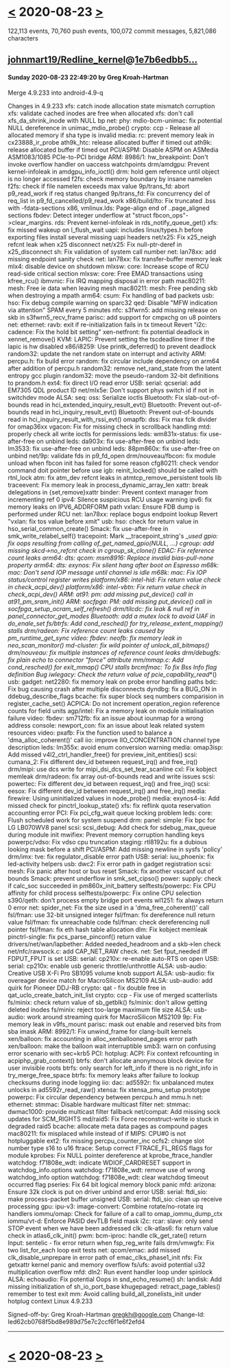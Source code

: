 # [<](2020-08-22.md) 2020-08-23 [>](2020-08-24.md)

122,113 events, 70,760 push events, 100,072 commit messages, 5,821,086 characters


## [johnmart19/Redline_kernel](https://github.com/johnmart19/Redline_kernel)@[1e7b6edbb5...](https://github.com/johnmart19/Redline_kernel/commit/1e7b6edbb5ae4bea20fa189676e780f90e94256a)
#### Sunday 2020-08-23 22:49:20 by Greg Kroah-Hartman

Merge 4.9.233 into android-4.9-q

Changes in 4.9.233
	xfs: catch inode allocation state mismatch corruption
	xfs: validate cached inodes are free when allocated
	xfs: don't call xfs_da_shrink_inode with NULL bp
	net: phy: mdio-bcm-unimac: fix potential NULL dereference in unimac_mdio_probe()
	crypto: ccp - Release all allocated memory if sha type is invalid
	media: rc: prevent memory leak in cx23888_ir_probe
	ath9k_htc: release allocated buffer if timed out
	ath9k: release allocated buffer if timed out
	PCI/ASPM: Disable ASPM on ASMedia ASM1083/1085 PCIe-to-PCI bridge
	ARM: 8986/1: hw_breakpoint: Don't invoke overflow handler on uaccess watchpoints
	drm/amdgpu: Prevent kernel-infoleak in amdgpu_info_ioctl()
	drm: hold gem reference until object is no longer accessed
	f2fs: check memory boundary by insane namelen
	f2fs: check if file namelen exceeds max value
	9p/trans_fd: abort p9_read_work if req status changed
	9p/trans_fd: Fix concurrency del of req_list in p9_fd_cancelled/p9_read_work
	x86/build/lto: Fix truncated .bss with -fdata-sections
	x86, vmlinux.lds: Page-align end of ..page_aligned sections
	fbdev: Detect integer underflow at "struct fbcon_ops"->clear_margins.
	rds: Prevent kernel-infoleak in rds_notify_queue_get()
	xfs: fix missed wakeup on l_flush_wait
	uapi: includes linux/types.h before exporting files
	install several missing uapi headers
	net/x25: Fix x25_neigh refcnt leak when x25 disconnect
	net/x25: Fix null-ptr-deref in x25_disconnect
	sh: Fix validation of system call number
	net: lan78xx: add missing endpoint sanity check
	net: lan78xx: fix transfer-buffer memory leak
	mlx4: disable device on shutdown
	mlxsw: core: Increase scope of RCU read-side critical section
	mlxsw: core: Free EMAD transactions using kfree_rcu()
	ibmvnic: Fix IRQ mapping disposal in error path
	mac80211: mesh: Free ie data when leaving mesh
	mac80211: mesh: Free pending skb when destroying a mpath
	arm64: csum: Fix handling of bad packets
	usb: hso: Fix debug compile warning on sparc32
	qed: Disable "MFW indication via attention" SPAM every 5 minutes
	nfc: s3fwrn5: add missing release on skb in s3fwrn5_recv_frame
	parisc: add support for cmpxchg on u8 pointers
	net: ethernet: ravb: exit if re-initialization fails in tx timeout
	Revert "i2c: cadence: Fix the hold bit setting"
	xen-netfront: fix potential deadlock in xennet_remove()
	KVM: LAPIC: Prevent setting the tscdeadline timer if the lapic is hw disabled
	x86/i8259: Use printk_deferred() to prevent deadlock
	random32: update the net random state on interrupt and activity
	ARM: percpu.h: fix build error
	random: fix circular include dependency on arm64 after addition of percpu.h
	random32: remove net_rand_state from the latent entropy gcc plugin
	random32: move the pseudo-random 32-bit definitions to prandom.h
	ext4: fix direct I/O read error
	USB: serial: qcserial: add EM7305 QDL product ID
	net/mlx5e: Don't support phys switch id if not in switchdev mode
	ALSA: seq: oss: Serialize ioctls
	Bluetooth: Fix slab-out-of-bounds read in hci_extended_inquiry_result_evt()
	Bluetooth: Prevent out-of-bounds read in hci_inquiry_result_evt()
	Bluetooth: Prevent out-of-bounds read in hci_inquiry_result_with_rssi_evt()
	omapfb: dss: Fix max fclk divider for omap36xx
	vgacon: Fix for missing check in scrollback handling
	mtd: properly check all write ioctls for permissions
	leds: wm831x-status: fix use-after-free on unbind
	leds: da903x: fix use-after-free on unbind
	leds: lm3533: fix use-after-free on unbind
	leds: 88pm860x: fix use-after-free on unbind
	net/9p: validate fds in p9_fd_open
	drm/nouveau/fbcon: fix module unload when fbcon init has failed for some reason
	cfg80211: check vendor command doit pointer before use
	igb: reinit_locked() should be called with rtnl_lock
	atm: fix atm_dev refcnt leaks in atmtcp_remove_persistent
	tools lib traceevent: Fix memory leak in process_dynamic_array_len
	xattr: break delegations in {set,remove}xattr
	binder: Prevent context manager from incrementing ref 0
	ipv4: Silence suspicious RCU usage warning
	ipv6: fix memory leaks on IPV6_ADDRFORM path
	vxlan: Ensure FDB dump is performed under RCU
	net: lan78xx: replace bogus endpoint lookup
	Revert "vxlan: fix tos value before xmit"
	usb: hso: check for return value in hso_serial_common_create()
	Smack: fix use-after-free in smk_write_relabel_self()
	tracepoint: Mark __tracepoint_string's __used
	gpio: fix oops resulting from calling of_get_named_gpio(NULL, ...)
	cgroup: add missing skcd->no_refcnt check in cgroup_sk_clone()
	EDAC: Fix reference count leaks
	arm64: dts: qcom: msm8916: Replace invalid bias-pull-none property
	arm64: dts: exynos: Fix silent hang after boot on Espresso
	m68k: mac: Don't send IOP message until channel is idle
	m68k: mac: Fix IOP status/control register writes
	platform/x86: intel-hid: Fix return value check in check_acpi_dev()
	platform/x86: intel-vbtn: Fix return value check in check_acpi_dev()
	ARM: at91: pm: add missing put_device() call in at91_pm_sram_init()
	ARM: socfpga: PM: add missing put_device() call in socfpga_setup_ocram_self_refresh()
	drm/tilcdc: fix leak & null ref in panel_connector_get_modes
	Bluetooth: add a mutex lock to avoid UAF in do_enale_set
	fs/btrfs: Add cond_resched() for try_release_extent_mapping() stalls
	drm/radeon: Fix reference count leaks caused by pm_runtime_get_sync
	video: fbdev: neofb: fix memory leak in neo_scan_monitor()
	md-cluster: fix wild pointer of unlock_all_bitmaps()
	drm/nouveau: fix multiple instances of reference count leaks
	drm/debugfs: fix plain echo to connector "force" attribute
	mm/mmap.c: Add cond_resched() for exit_mmap() CPU stalls
	brcmfmac: To fix Bss Info flag definition Bug
	iwlegacy: Check the return value of pcie_capability_read_*()
	usb: gadget: net2280: fix memory leak on probe error handling paths
	bdc: Fix bug causing crash after multiple disconnects
	dyndbg: fix a BUG_ON in ddebug_describe_flags
	bcache: fix super block seq numbers comparision in register_cache_set()
	ACPICA: Do not increment operation_region reference counts for field units
	agp/intel: Fix a memory leak on module initialisation failure
	video: fbdev: sm712fb: fix an issue about iounmap for a wrong address
	console: newport_con: fix an issue about leak related system resources
	video: pxafb: Fix the function used to balance a 'dma_alloc_coherent()' call
	iio: improve IIO_CONCENTRATION channel type description
	leds: lm355x: avoid enum conversion warning
	media: omap3isp: Add missed v4l2_ctrl_handler_free() for preview_init_entities()
	scsi: cumana_2: Fix different dev_id between request_irq() and free_irq()
	drm/mipi: use dcs write for mipi_dsi_dcs_set_tear_scanline
	cxl: Fix kobject memleak
	drm/radeon: fix array out-of-bounds read and write issues
	scsi: powertec: Fix different dev_id between request_irq() and free_irq()
	scsi: eesox: Fix different dev_id between request_irq() and free_irq()
	media: firewire: Using uninitialized values in node_probe()
	media: exynos4-is: Add missed check for pinctrl_lookup_state()
	xfs: fix reflink quota reservation accounting error
	PCI: Fix pci_cfg_wait queue locking problem
	leds: core: Flush scheduled work for system suspend
	drm: panel: simple: Fix bpc for LG LB070WV8 panel
	scsi: scsi_debug: Add check for sdebug_max_queue during module init
	mwifiex: Prevent memory corruption handling keys
	powerpc/vdso: Fix vdso cpu truncation
	staging: rtl8192u: fix a dubious looking mask before a shift
	PCI/ASPM: Add missing newline in sysfs 'policy'
	drm/imx: tve: fix regulator_disable error path
	USB: serial: iuu_phoenix: fix led-activity helpers
	usb: dwc2: Fix error path in gadget registration
	scsi: mesh: Fix panic after host or bus reset
	Smack: fix another vsscanf out of bounds
	Smack: prevent underflow in smk_set_cipso()
	power: supply: check if calc_soc succeeded in pm860x_init_battery
	selftests/powerpc: Fix CPU affinity for child process
	selftests/powerpc: Fix online CPU selection
	s390/qeth: don't process empty bridge port events
	wl1251: fix always return 0 error
	net: spider_net: Fix the size used in a 'dma_free_coherent()' call
	fsl/fman: use 32-bit unsigned integer
	fsl/fman: fix dereference null return value
	fsl/fman: fix unreachable code
	fsl/fman: check dereferencing null pointer
	fsl/fman: fix eth hash table allocation
	dlm: Fix kobject memleak
	pinctrl-single: fix pcs_parse_pinconf() return value
	drivers/net/wan/lapbether: Added needed_headroom and a skb->len check
	net/nfc/rawsock.c: add CAP_NET_RAW check.
	net: Set fput_needed iff FDPUT_FPUT is set
	USB: serial: cp210x: re-enable auto-RTS on open
	USB: serial: cp210x: enable usb generic throttle/unthrottle
	ALSA: usb-audio: Creative USB X-Fi Pro SB1095 volume knob support
	ALSA: usb-audio: fix overeager device match for MacroSilicon MS2109
	ALSA: usb-audio: add quirk for Pioneer DDJ-RB
	crypto: qat - fix double free in qat_uclo_create_batch_init_list
	crypto: ccp - Fix use of merged scatterlists
	fs/minix: check return value of sb_getblk()
	fs/minix: don't allow getting deleted inodes
	fs/minix: reject too-large maximum file size
	ALSA: usb-audio: work around streaming quirk for MacroSilicon MS2109
	9p: Fix memory leak in v9fs_mount
	parisc: mask out enable and reserved bits from sba imask
	ARM: 8992/1: Fix unwind_frame for clang-built kernels
	xen/balloon: fix accounting in alloc_xenballooned_pages error path
	xen/balloon: make the balloon wait interruptible
	smb3: warn on confusing error scenario with sec=krb5
	PCI: hotplug: ACPI: Fix context refcounting in acpiphp_grab_context()
	btrfs: don't allocate anonymous block device for user invisible roots
	btrfs: only search for left_info if there is no right_info in try_merge_free_space
	btrfs: fix memory leaks after failure to lookup checksums during inode logging
	iio: dac: ad5592r: fix unbalanced mutex unlocks in ad5592r_read_raw()
	xtensa: fix xtensa_pmu_setup prototype
	powerpc: Fix circular dependency between percpu.h and mmu.h
	net: ethernet: stmmac: Disable hardware multicast filter
	net: stmmac: dwmac1000: provide multicast filter fallback
	net/compat: Add missing sock updates for SCM_RIGHTS
	md/raid5: Fix Force reconstruct-write io stuck in degraded raid5
	bcache: allocate meta data pages as compound pages
	mac80211: fix misplaced while instead of if
	MIPS: CPU#0 is not hotpluggable
	ext2: fix missing percpu_counter_inc
	ocfs2: change slot number type s16 to u16
	ftrace: Setup correct FTRACE_FL_REGS flags for module
	kprobes: Fix NULL pointer dereference at kprobe_ftrace_handler
	watchdog: f71808e_wdt: indicate WDIOF_CARDRESET support in watchdog_info.options
	watchdog: f71808e_wdt: remove use of wrong watchdog_info option
	watchdog: f71808e_wdt: clear watchdog timeout occurred flag
	pseries: Fix 64 bit logical memory block panic
	mfd: arizona: Ensure 32k clock is put on driver unbind and error
	USB: serial: ftdi_sio: make process-packet buffer unsigned
	USB: serial: ftdi_sio: clean up receive processing
	gpu: ipu-v3: image-convert: Combine rotate/no-rotate irq handlers
	iommu/omap: Check for failure of a call to omap_iommu_dump_ctx
	iommu/vt-d: Enforce PASID devTLB field mask
	i2c: rcar: slave: only send STOP event when we have been addressed
	clk: clk-atlas6: fix return value check in atlas6_clk_init()
	pwm: bcm-iproc: handle clk_get_rate() return
	Input: sentelic - fix error return when fsp_reg_write fails
	drm/vmwgfx: Fix two list_for_each loop exit tests
	net: qcom/emac: add missed clk_disable_unprepare in error path of emac_clks_phase1_init
	nfs: Fix getxattr kernel panic and memory overflow
	fs/ufs: avoid potential u32 multiplication overflow
	mfd: dln2: Run event handler loop under spinlock
	ALSA: echoaudio: Fix potential Oops in snd_echo_resume()
	sh: landisk: Add missing initialization of sh_io_port_base
	khugepaged: retract_page_tables() remember to test exit
	mm: Avoid calling build_all_zonelists_init under hotplug context
	Linux 4.9.233

Signed-off-by: Greg Kroah-Hartman <gregkh@google.com>
Change-Id: Ied62cb0768f5bd8e989d75e7c2ccf6f1e6f2efd4

---

# [<](2020-08-22.md) 2020-08-23 [>](2020-08-24.md)

